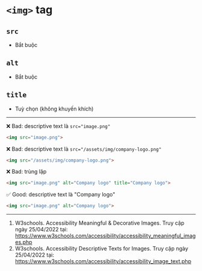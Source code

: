 # `<img>` tag

## `src`

- Bắt buộc

## `alt`

- Bắt buộc

## `title`

- Tuỳ chọn (không khuyến khích)

---

❌ Bad: descriptive text là `src="image.png"`

```html
<img src="image.png">
```

❌ Bad: descriptive text là `src="/assets/img/company-logo.png"`

```html
<img src="/assets/img/company-logo.png">
```

❌ Bad: trùng lặp

```html
<img src="image.png" alt="Company logo" title="Company logo">
```

✅ Good: descriptive text là "Company logo"

```html
<img src="image.png" alt="Company logo">
```

---

1. W3schools. Accessibility Meaningful & Decorative Images. Truy cập ngày 25/04/2022
   tại: https://www.w3schools.com/accessibility/accessibility_meaningful_images.php
2. W3schools. Accessibility Descriptive Texts for Images. Truy cập ngày 25/04/2022
   tại: https://www.w3schools.com/accessibility/accessibility_image_text.php